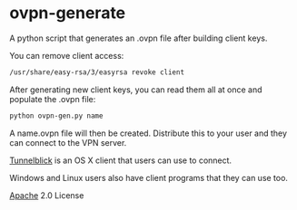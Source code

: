 ovpn-generate
=============

A python script that generates an .ovpn file after building client keys.

You can remove client access:
```bash
/usr/share/easy-rsa/3/easyrsa revoke client
```
After generating new client keys, you can read them all at once and
populate the .ovpn file:
```bash
python ovpn-gen.py name
```
A name.ovpn file will then be created. Distribute this to your user
and they can connect to the VPN server.

[Tunnelblick](https://code.google.com/p/tunnelblick/) is an OS X client that
users can use to connect.

Windows and Linux users also have client programs that they can use too.

[Apache](http://www.apache.org/licenses/LICENSE-2.0.html) 2.0 License

